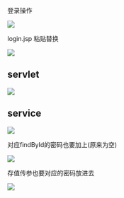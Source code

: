 登录操作

![](https://sumomoriaty.oss-cn-beijing.aliyuncs.com/markdown/20190722153048.png)

login.jsp 粘贴替换

![](https://sumomoriaty.oss-cn-beijing.aliyuncs.com/markdown/20190722153427.png)

## servlet

![](https://sumomoriaty.oss-cn-beijing.aliyuncs.com/markdown/20190722153624.png)

## service

![](https://sumomoriaty.oss-cn-beijing.aliyuncs.com/markdown/20190722153855.png)

对应findById的密码也要加上(原来为空)

![](https://sumomoriaty.oss-cn-beijing.aliyuncs.com/markdown/20190722154131.png)

存值传参也要对应的密码放进去

![](https://sumomoriaty.oss-cn-beijing.aliyuncs.com/markdown/20190722154214.png)


